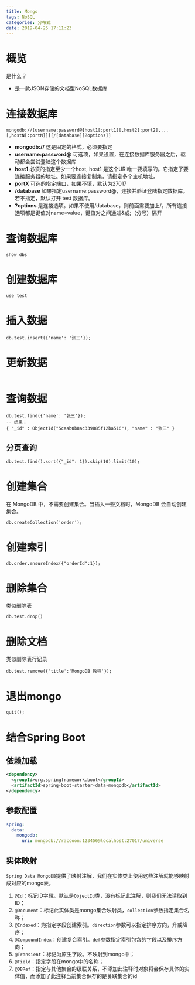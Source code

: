 ```yaml
---
title: Mongo
tags: NoSQL
categories: 分布式
date: 2019-04-25 17:11:23
---
```




# 概览

是什么？

- 是一款JSON存储的文档型NoSQL数据库



# 连接数据库

```mongo
mongodb://[username:password@]host1[:port1][,host2[:port2],...[,hostN[:portN]]][/[database][?options]]
```

- **mongodb://** 这是固定的格式，必须要指定
- **username:password@** 可选项，如果设置，在连接数据库服务器之后，驱动都会尝试登陆这个数据库
- **host1** 必须的指定至少一个host, host1 是这个URI唯一要填写的。它指定了要连接服务器的地址。如果要连接复制集，请指定多个主机地址。
- **portX** 可选的指定端口，如果不填，默认为27017
- **/database** 如果指定username:password@，连接并验证登陆指定数据库。若不指定，默认打开 test 数据库。
- **?options** 是连接选项。如果不使用/database，则前面需要加上/。所有连接选项都是键值对name=value，键值对之间通过&或;（分号）隔开



# 查询数据库

```mongo
show dbs
```



# 创建数据库

```mongo
use test
```



# 插入数据

```mongo
db.test.insert({'name': '张三'});
```



# 更新数据

```sql

```



# 查询数据

```mongo
db.test.find({'name': '张三'});
-- 结果：
{ "_id" : ObjectId("5caab0b8ac339885f12ba516"), "name" : "张三" }
```



## 分页查询

```mongo
db.test.find().sort({"_id": 1}).skip(10).limit(10);
```





# 创建集合

在 MongoDB 中，不需要创建集合。当插入一些文档时，MongoDB 会自动创建集合。

```shell
db.createCollection('order');
```



# 创建索引

```shell
db.order.ensureIndex({"orderId":1});
```



# 删除集合

类似删除表

```mongo
db.test.drop()
```



# 删除文档

类似删除表行记录

```mongo
db.test.remove({'title':'MongoDB 教程'});
```



# 退出mongo

```mongo
quit();
```



# 结合Spring Boot

## 依赖加载

```xml
<dependency>
  <groupId>org.springframework.boot</groupId>
  <artifactId>spring-boot-starter-data-mongodb</artifactId>
</dependency>
```



## 参数配置

```yaml
spring:
  data:
    mongodb:
      uri: mongodb://raccoon:123456@localhost:27017/universe
```



## 实体映射

`Spring Data MongoDB`提供了映射注解，我们在实体类上使用这些注解就能够映射成对应的mongo表。

1. `@Id`：标记ID字段。默认是`ObjectId`类，没有标记此注解，则我们无法读取到ID；
2. `@Document`：标记此实体类是mongo集合映射类，`collection`参数指定集合名称；
3. `@Indexed`：为指定字段创建索引。`direction`参数可以指定排序方向，升或降序；
4. `@CompoundIndex`：创建复合索引。`def`参数指定索引包含的字段以及排序方向；
5. `@Transient`：标记为原生字段。不映射到mongo中；
6. `@Field`：指定字段在mongo中的名称；
7. `@DBRef`：指定与其他集合的级联关系，不添加此注释时对象将会保存具体的实体值，而添加了此注释当前集合保存的是关联集合的id









